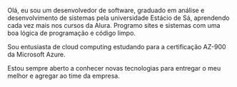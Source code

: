 Olá, eu sou um desenvolvedor de software, graduado em análise e desenvolvimento de sistemas pela universidade Estácio de Sá, aprendendo cada vez mais nos cursos da Alura. Programo sites e sistemas com uma boa lógica de programação e código limpo.

Sou entusiasta de cloud computing estudando para a certificação AZ-900 da Microsoft Azure.

Estou sempre aberto a conhecer novas tecnologias para entregar o meu melhor e agregar ao time da empresa.
